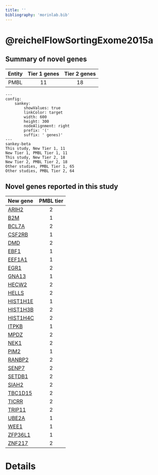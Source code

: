 ```yaml
---
title: ''
bibliography: 'morinlab.bib'
---
```


# @reichelFlowSortingExome2015a
## Summary of novel genes

|Entity| Tier 1 genes| Tier 2 genes|
|:-:|:-:|:-:|
|PMBL|11|18|
```mermaid
---
config:
    sankey:
        showValues: true
        linkColor: target
        width: 600
        height: 300
        nodeAlignment: right
        prefix: '('
        suffix: ' genes)'
---
sankey-beta
This study, New Tier 1, 11
New Tier 1, PMBL Tier 1, 11
This study, New Tier 2, 18
New Tier 2, PMBL Tier 2, 18
Other studies, PMBL Tier 1, 65
Other studies, PMBL Tier 2, 64
```


## Novel genes reported in this study

|New gene|PMBL tier|
|:-|:-:|
|[ARIH2](ARIH2)|2 |
|[B2M](B2M)|1 |
|[BCL7A](BCL7A)|2 |
|[CSF2RB](CSF2RB)|1 |
|[DMD](DMD)|2 |
|[EBF1](EBF1)|1 |
|[EEF1A1](EEF1A1)|1 |
|[EGR1](EGR1)|2 |
|[GNA13](GNA13)|1 |
|[HECW2](HECW2)|2 |
|[HELLS](HELLS)|2 |
|[HIST1H1E](HIST1H1E)|1 |
|[HIST1H3B](HIST1H3B)|2 |
|[HIST1H4C](HIST1H4C)|2 |
|[ITPKB](ITPKB)|1 |
|[MPDZ](MPDZ)|2 |
|[NEK1](NEK1)|2 |
|[PIM2](PIM2)|1 |
|[RANBP2](RANBP2)|2 |
|[SENP7](SENP7)|2 |
|[SETDB1](SETDB1)|2 |
|[SIAH2](SIAH2)|2 |
|[TBC1D15](TBC1D15)|2 |
|[TICRR](TICRR)|2 |
|[TRIP11](TRIP11)|2 |
|[UBE2A](UBE2A)|1 |
|[WEE1](WEE1)|1 |
|[ZFP36L1](ZFP36L1)|1 |
|[ZNF217](ZNF217)|2 |

# Details

